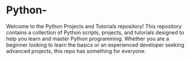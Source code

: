 # Python-
Welcome to the Python Projects and Tutorials repository! This repository contains a collection of Python scripts, projects, and tutorials designed to help you learn and master Python programming. Whether you are a beginner looking to learn the basics or an experienced developer seeking advanced projects, this repo has something for everyone.
